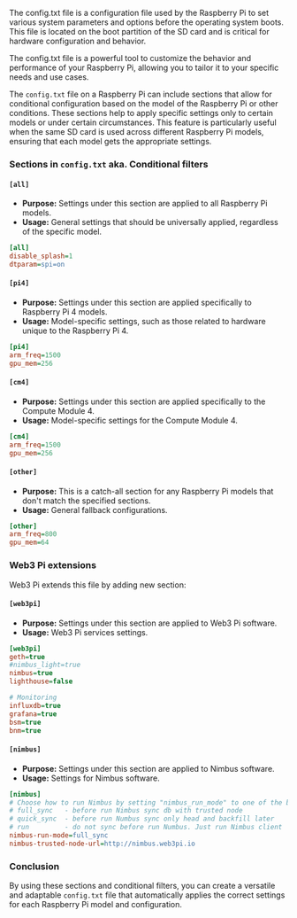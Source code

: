 The config.txt file is a configuration file used by the Raspberry Pi to set various system parameters and options before the operating system boots. This file is located on the boot partition of the SD card and is critical for hardware configuration and behavior. 

The config.txt file is a powerful tool to customize the behavior and performance of your Raspberry Pi, allowing you to tailor it to your specific needs and use cases.

The `config.txt` file on a Raspberry Pi can include sections that allow for conditional configuration based on the model of the Raspberry Pi or other conditions. These sections help to apply specific settings only to certain models or under certain circumstances. This feature is particularly useful when the same SD card is used across different Raspberry Pi models, ensuring that each model gets the appropriate settings.

### Sections in `config.txt` aka. Conditional filters

#### `[all]`  
- **Purpose:** Settings under this section are applied to all Raspberry Pi models.
- **Usage:** General settings that should be universally applied, regardless of the specific model.
  
```ini
[all]
disable_splash=1
dtparam=spi=on
```

#### `[pi4]`
- **Purpose:** Settings under this section are applied specifically to Raspberry Pi 4 models.
- **Usage:** Model-specific settings, such as those related to hardware unique to the Raspberry Pi 4.

```ini
[pi4]
arm_freq=1500
gpu_mem=256
```

#### `[cm4]`
- **Purpose:** Settings under this section are applied specifically to the Compute Module 4.
- **Usage:** Model-specific settings for the Compute Module 4.

```ini
[cm4]
arm_freq=1500
gpu_mem=256
```

#### `[other]`
- **Purpose:** This is a catch-all section for any Raspberry Pi models that don't match the specified sections.
- **Usage:** General fallback configurations.

```ini
[other]
arm_freq=800
gpu_mem=64
```

### Web3 Pi extensions

Web3 Pi extends this file by adding new section:

#### `[web3pi]`  
- **Purpose:** Settings under this section are applied to Web3 Pi software.
- **Usage:** Web3 Pi services settings.
  
```ini
[web3pi]
geth=true
#nimbus_light=true
nimbus=true
lighthouse=false

# Monitoring
influxdb=true
grafana=true
bsm=true
bnm=true
```

#### `[nimbus]`  
- **Purpose:** Settings under this section are applied to Nimbus software.
- **Usage:** Settings for Nimbus software.
  
```ini
[nimbus]
# Choose how to run Nimbus by setting "nimbus_run_mode" to one of the below options: 
# full_sync   - before run Nimbus sync db with trusted node
# quick_sync  - before run Numbus sync only head and backfill later
# run         - do not sync before run Numbus. Just run Nimbus client
nimbus-run-mode=full_sync
nimbus-trusted-node-url=http://nimbus.web3pi.io
```


### Conclusion

By using these sections and conditional filters, you can create a versatile and adaptable `config.txt` file that automatically applies the correct settings for each Raspberry Pi model and configuration.
